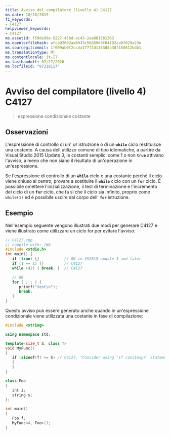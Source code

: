 ```yaml
---
title: Avviso del compilatore (livello 4) C4127
ms.date: 10/16/2019
f1_keywords:
- C4127
helpviewer_keywords:
- C4127
ms.assetid: f59ded9e-5227-45bd-ac43-2aa861581363
ms.openlocfilehash: afca92602aa6033c56869d3f84192ca0f029a23e
ms.sourcegitcommit: 1f009ab0f2cc4a177f2d1353d5a38f164612bdb1
ms.translationtype: MT
ms.contentlocale: it-IT
ms.lasthandoff: 07/27/2020
ms.locfileid: "87218117"
---
```

# <a name="compiler-warning-level-4-c4127"></a>Avviso del compilatore (livello 4) C4127

> espressione condizionale costante

## <a name="remarks"></a>Osservazioni

L'espressione di controllo di un' **`if`** istruzione o di un **`while`** ciclo restituisce una costante. A causa dell'utilizzo comune di tipo idiomatiche, a partire da Visual Studio 2015 Update 3, le costanti semplici come 1 o non **`true`** attivano l'avviso, a meno che non siano il risultato di un'operazione in un'espressione.

Se l'espressione di controllo di un **`while`** ciclo è una costante perché il ciclo viene chiuso al centro, provare a sostituire il **`while`** ciclo con un **`for`** ciclo. È possibile omettere l'inizializzazione, il test di terminazione e l'incremento del ciclo di un **`for`** ciclo, che fa sì che il ciclo sia infinito, proprio come `while(1)` ed è possibile uscire dal corpo dell' **`for`** istruzione.

## <a name="example"></a>Esempio

Nell'esempio seguente vengono illustrati due modi per generare C4127 e viene illustrato come utilizzare un ciclo for per evitare l'avviso:

```cpp
// C4127.cpp
// compile with: /W4
#include <stdio.h>
int main() {
   if (true) {}           // OK in VS2015 update 3 and later
   if (1 == 1) {}         // C4127
   while (42) { break; }  // C4127

   // OK
   for ( ; ; ) {
      printf("test\n");
      break;
   }
}
```

Questo avviso può essere generato anche quando in un'espressione condizionale viene utilizzata una costante in fase di compilazione:

```cpp
#include <string>

using namespace std;

template<size_t S, class T>
void MyFunc()
{
   if (sizeof(T) >= S) // C4127. "Consider using 'if constexpr' statement instead"
   {
   }
}

class Foo
{
   int i;
   string s;
};

int main()
{
   Foo f;
   MyFunc<4, Foo>();
}
```
